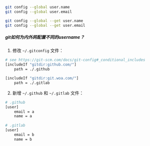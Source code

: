 ```bash
git config --global user.name
git config --global user.email

git config --global --get user.name
git config --global --get user.email
```



##### git如何为内外网配置不同的username？

1. 修改 `~/.gitconfig` 文件：

```bash
# see https://git-scm.com/docs/git-config#_conditional_includes
[includeIf "gitdir:github.com/"]
    path = ./.github

[includeIf "gitdir:git.woa.com/"]
    path = ./.gitlab
```



2. 新增 `~/.github` 和 `~/.gitlab` 文件：

```bash
# .github
[user]
    email = a
    name = a
    
# .gitlab
[user]
    email = b
    name = b
```



